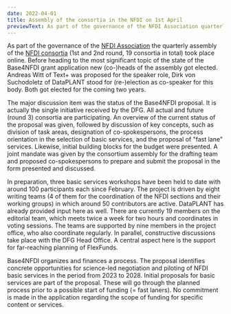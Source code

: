 ```yaml
---
date: 2022-04-01
title: Assembly of the consortia in the NFDI on 1st April
previewText: As part of the governance of the NFDI Association quarterly assembly of the NFDI consortia (1st and 2nd round, 19 consortia in total) took place online. Before heading to the most significant topic of the state of the Base4NFDI grant application new (co-)heads of the assembly got elected. Andreas Witt of Text+ was proposed for the speaker role, Dirk von Suchodoletz of DataPLANT stood for (re-)election as co-speaker for this body. Both got elected for the coming two years...
---
```


As part of the governance of the [NFDI Association](https://www.nfdi.de/verein/) the quarterly assembly of the [NFDI consortia](https://www.nfdi.de/konsortien/) (1st and 2nd round, 19 consortia in total) took place online. Before heading to the most significant topic of the state of the Base4NFDI grant application new (co-)heads of the assembly got elected. Andreas Witt of Text+ was proposed for the speaker role, Dirk von Suchodoletz of DataPLANT stood for (re-)election as co-speaker for this body. Both got elected for the coming two years.

The major discussion item was the status of the Base4NFDI proposal. It is actually the single initiative received by the DFG. All actual and future (round 3) consortia are participating. An overview of the current status of the proposal was given, followed by discussion of key concepts, such as division of task areas, designation of co-spokespersons, the process orientation in the selection of basic services, and the proposal of "fast lane" services. Likewise, initial building blocks for the budget were presented. A joint mandate was given by the consortium assembly for the drafting team and proposed co-spokespersons to prepare and submit the proposal in the form presented and discussed.

In preparation, three basic services workshops have been held to date with around 100 participants each since February. The project is driven by eight writing teams (4 of them for the coordination of the NFDI sections and their working groups) in which around 50 contributors are active.
DataPLANT has already provided input here as well. There are currently 19 members on the editorial team, which meets twice a week for two hours and coordinates in voting sessions. The teams are supported by nine members in the project office, who also coordinate regularly. In parallel, constructive discussions take place with the DFG Head Office. A central aspect here is the support for far-reaching planning of FlexFunds.

Base4NFDI organizes and finances a process. The proposal identifies concrete opportunities for science-led negotiation and piloting of NFDI basic services in the period from 2023 to 2028. Initial proposals for basic services are part of the proposal. These will go through the planned process prior to a possible start of funding (= fast laners). No commitment is made in the application regarding the scope of funding for specific content or services.

